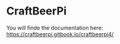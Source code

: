 # CraftBeerPi

You will finde the documentation here: https://craftbeerpi.gitbook.io/craftbeerpi4/

